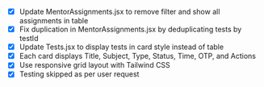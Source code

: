 - [x] Update MentorAssignments.jsx to remove filter and show all assignments in table
- [x] Fix duplication in MentorAssignments.jsx by deduplicating tests by testId
- [x] Update Tests.jsx to display tests in card style instead of table
- [x] Each card displays Title, Subject, Type, Status, Time, OTP, and Actions
- [x] Use responsive grid layout with Tailwind CSS
- [x] Testing skipped as per user request

